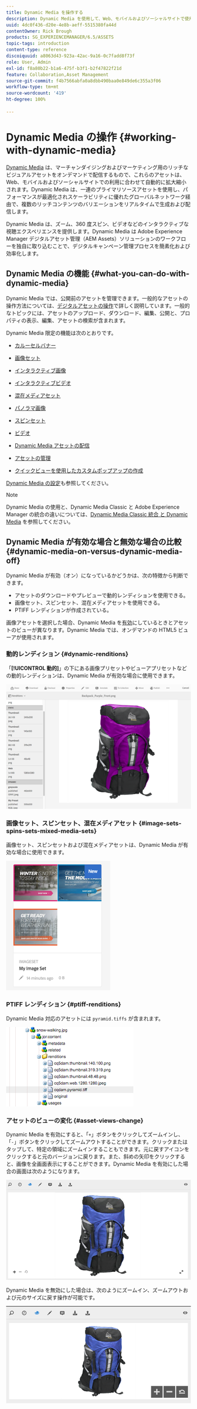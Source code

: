 ```yaml
---
title: Dynamic Media を操作する
description: Dynamic Media を使用して、Web、モバイルおよびソーシャルサイトで使用するためにアセットを配信する方法を学習します。
uuid: 4dc0f436-d20e-4e8b-aeff-5515380fa44d
contentOwner: Rick Brough
products: SG_EXPERIENCEMANAGER/6.5/ASSETS
topic-tags: introduction
content-type: reference
discoiquuid: a8063d43-923a-42ac-9a16-0c7fadd8f73f
role: User, Admin
exl-id: f8a80b22-b1a6-475f-b3f1-b2f47822f21d
feature: Collaboration,Asset Management
source-git-commit: f4b7566abfa0a8dbb490baa0e849de6c355a3f06
workflow-type: tm+mt
source-wordcount: '419'
ht-degree: 100%

---
```


# Dynamic Media の操作 {#working-with-dynamic-media}

[Dynamic Media](https://business.adobe.com/jp/products/experience-manager/assets/dynamic-media.html) は、マーチャンダイジングおよびマーケティング用のリッチなビジュアルアセットをオンデマンドで配信するもので、これらのアセットは、Web、モバイルおよびソーシャルサイトでの利用に合わせて自動的に拡大縮小されます。Dynamic Media は、一連のプライマリソースアセットを使用し、パフォーマンスが最適化されスケーラビリティに優れたグローバルネットワーク経由で、複数のリッチコンテンツのバリエーションをリアルタイムで生成および配信します。

Dynamic Media は、ズーム、360 度スピン、ビデオなどのインタラクティブな視聴エクスペリエンスを提供します。Dynamic Media は Adobe Experience Manager デジタルアセット管理（AEM Assets）ソリューションのワークフローを独自に取り込むことで、デジタルキャンペーン管理プロセスを簡素化および効率化します。

<!-- >ARTICLE IS MISSING. GIVES 404 [!NOTE]
>
>A Community article is available on [Working with Adobe Experience Manager and Dynamic Media](https://helpx.adobe.com/experience-manager/using/aem_dynamic_media.html). -->

## Dynamic Media の機能 {#what-you-can-do-with-dynamic-media}

Dynamic Media では、公開前のアセットを管理できます。一般的なアセットの操作方法については、[デジタルアセットの操作](manage-assets.md)で詳しく説明しています。一般的なトピックには、アセットのアップロード、ダウンロード、編集、公開と、プロパティの表示、編集、アセットの検索が含まれます。

Dynamic Media 限定の機能は次のとおりです。

* [カルーセルバナー](carousel-banners.md)
* [画像セット](image-sets.md)
* [インタラクティブ画像](interactive-images.md)
* [インタラクティブビデオ](interactive-videos.md)
* [混在メディアセット](mixed-media-sets.md)
* [パノラマ画像](panoramic-images.md)

* [スピンセット](spin-sets.md)
* [ビデオ](video.md)
* [Dynamic Media アセットの配信](delivering-dynamic-media-assets.md)
* [アセットの管理](managing-assets.md)
* [クイックビューを使用したカスタムポップアップの作成](custom-pop-ups.md)

[Dynamic Media の設定](administering-dynamic-media.md)も参照してください。

>[!NOTE]
>
>Dynamic Media の使用と、Dynamic Media Classic と Adobe Experience Manager の統合の違いについては、[Dynamic Media Classic 統合 と Dynamic Media](/help/sites-administering/scene7.md#aem-scene-integration-versus-dynamic-media) を参照してください。

## Dynamic Media が有効な場合と無効な場合の比較 {#dynamic-media-on-versus-dynamic-media-off}

Dynamic Media が有効（オン）になっているかどうかは、次の特徴から判断できます。

* アセットのダウンロードやプレビューで動的レンディションを使用できる。
* 画像セット、スピンセット、混在メディアセットを使用できる。
* PTIFF レンディションが作成されている。

画像アセットを選択した場合、Dynamic Media を[有効](config-dynamic.md#enabling-dynamic-media)にしているときとアセットのビューが異なります。Dynamic Media では、オンデマンドの HTML5 ビューアが使用されます。

### 動的レンディション {#dynamic-renditions}

「**[!UICONTROL 動的]**」の下にある画像プリセットやビューアプリセットなどの動的レンディションは、Dynamic Media が有効な場合に使用できます。

![chlimage_1-358](assets/chlimage_1-358.png)

### 画像セット、スピンセット、混在メディアセット {#image-sets-spins-sets-mixed-media-sets}

画像セット、スピンセットおよび混在メディアセットは、Dynamic Media が有効な場合に使用できます。

![chlimage_1-359](assets/chlimage_1-359.png)

### PTIFF レンディション {#ptiff-renditions}

Dynamic Media 対応のアセットには `pyramid.tiffs` が含まれます。

![chlimage_1-360](assets/chlimage_1-360.png)

### アセットのビューの変化 {#asset-views-change}

Dynamic Media を有効にすると、「`+`」ボタンをクリックしてズームインし、「`-`」ボタンをクリックしてズームアウトすることができます。クリックまたはタップして、特定の領域にズームインすることもできます。元に戻すアイコンをクリックすると元のバージョンに戻ります。また、斜めの矢印をクリックすると、画像を全画面表示にすることができます。Dynamic Media を有効にした場合の画面は次のようになります。

![chlimage_1-361](assets/chlimage_1-361.png)

Dynamic Media を無効にした場合は、次のようにズームイン、ズームアウトおよび元のサイズに戻す操作が可能です。

![chlimage_1-362](assets/chlimage_1-362.png)

